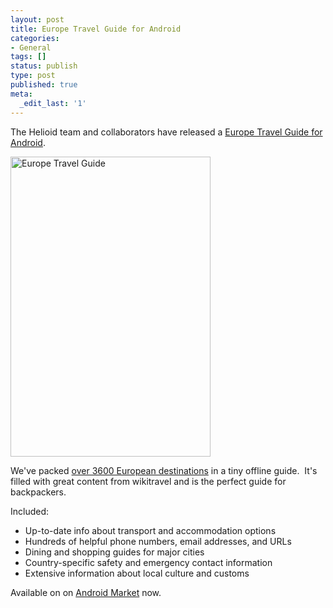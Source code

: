 ```yaml
---
layout: post
title: Europe Travel Guide for Android
categories:
- General
tags: []
status: publish
type: post
published: true
meta:
  _edit_last: '1'
---
```

The Helioid team and collaborators have released a <a href="https://market.android.com/details?id=com.heliod.eutravelguide">Europe Travel Guide for Android</a>.
<div>

<a href="https://market.android.com/details?id=com.heliod.eutravelguide"><img class="aligncenter" src="http://27.media.tumblr.com/tumblr_llr8jjPP5f1qkzmdao1_400.png" alt="Europe Travel Guide" width="320" height="480" /></a>

We've packed <a href="https://market.android.com/details?id=com.heliod.eutravelguide">over 3600 European destinations</a> in a tiny offline guide.  It's filled with great content from wikitravel and is the perfect guide for backpackers.

Included:
<ul>
	<li>Up-to-date info about transport and accommodation options</li>
	<li>Hundreds of helpful phone numbers, email addresses, and URLs</li>
	<li>Dining and shopping guides for major cities</li>
	<li>Country-specific safety and emergency contact information</li>
	<li>Extensive information about local culture and customs</li>
</ul>
Available on on <a href="https://market.android.com/details?id=com.heliod.eutravelguide">Android Market</a> now.

</div>
